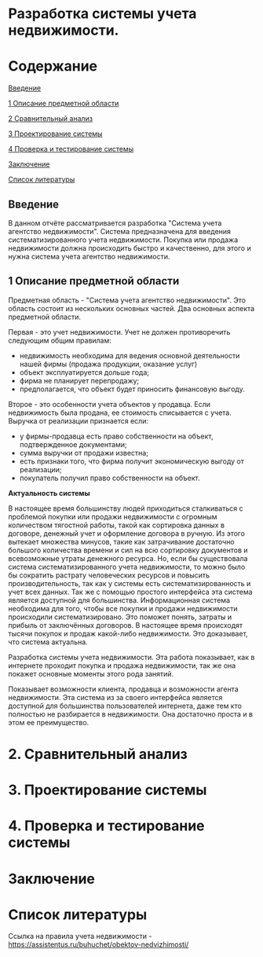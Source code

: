 # Разработка системы учета недвижимости.


# Содержание

[Введение](#introduction)

[1 Описание предметной области](#domainDescription)

[2 Сравнительный анализ ](#existingSoftware)

[3 Проектирование системы](#Systemdesign)

[4 Проверка и тестирование системы](#Checkingandtestingthesystem)

[Заключение](#Conclusion)

[Список литературы](#Listofliterature)

<a name="introduction"/> 

## Введение
В данном отчёте рассматривается разработка "Система учета агентство недвижимости". Система предназначена для введения систематизированного учета недвижимости. 
Покупка или продажа недвижимости должна происходить быстро и качественно, для этого и нужна система учета агентство недвижимости.
 
## 1 Описание предметной области
 Предметная область - "Система учета агентство недвижимости". Это область состоит из нескольких основных частей.
 Два основных аспекта предметной области.

Первая - это учет недвижимости. Учет не должен противоречить следующим общим правилам:
- недвижимость необходима для ведения основной деятельности нашей фирмы (продажа продукции, оказание услуг)
- объект эксплуатируется дольше года;
- фирма не планирует перепродажу;
- предполагается, что объект будет приносить финансовую выгоду. 

Второе - это особенности учета объектов у продавца. Если недвижимость была продана, ее стоимость списывается с учета. 
Выручка от реализации признается если: 
- у фирмы-продавца есть право собственности на объект, подтвержденное документами;
- сумма выручки от продажи известна;
- есть признаки того, что фирма получит экономическую выгоду от реализации;
- покупатель получил право собственности на объект.
 
 
 **Актуальность системы** 
 
В настоящее время большинству людей приходиться сталкиваться с проблемой покупки или продажи недвижимости с огромным количеством тягостной работы, такой как сортировка данных в договоре, денежный учет и оформление договора в ручную. Из этого вытекает множества минусов, такие как затрачивание достаточно большого количества времени и сил на всю сортировку документов и всевозможные утраты денежного ресурса. Но, если бы существовала система систематизированного учета недвижимости, то можно было бы сократить растрату человеческих ресурсов и повысить производительность, так как у системы есть систематизированность и учет всех данных. Так же с помощью простого интерфейса эта система является доступной для большинства.
 Информационная система необходима для того, чтобы все покупки и продажи недвижимости происходили систематизировано. Это поможет понять, затраты и прибыль от заключённых договоров.
 В настоящее время происходят тысячи покупок и продаж какой-либо недвижимости. Это доказывает, что система актуальна.

Разработка системы учета недвижимости.
Эта работа показывает, как в интернете проходит покупка и продажа недвижимости, так же она покажет основные моменты этого рода занятий.

Показывает возможности клиента, продавца и возможности агента недвижимости. Эта система из за своего интерфейса является доступной для большинства пользователей интернета, даже тем кто полностью не разбирается в недвижимости. Она достаточно проста и в этом ее преимущество.




# 2. Сравнительный анализ

# 3. Проектирование системы

# 4. Проверка и тестирование системы

# Заключение

# Список литературы
Ссылка на правила учета недвижимости - https://assistentus.ru/buhuchet/obektov-nedvizhimosti/ 

